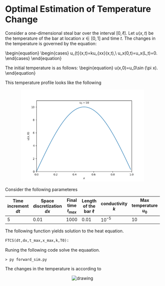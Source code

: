 # Optimal Estimation of Temperature Change

Consider a one-dimensional steal bar over the interval $[0,\ell]$. Let $u(x,t)$ be the temperature of the bar at location $x\in [0,1]$ and time $t$. The changes in the temperature is governed by the equation:


\begin{equation}
\begin{cases}
u_{t}(x,t)=ku_{xx}(x,t),\\
u_x(0,t)=u_x(L,t)=0.
\end{cases}
\end{equation}


The initial temperature is as follows:
\begin{equation}
u(x,0)=u_0\sin (\pi x).
\end{equation}

This temperature profile looks like the following

<p align="center">
<img src="figs/u0.png" alt="drawing" width="400"/>
</p>

Consider the following parameteres

|Time increment $dt$|Space discretization $dx$|Final time $t_{max}$|Length of the bar $\ell$|conductivity $k$|Max temperature $u_0$|
|--------------------|-------------------------|----------------|--------------------------|----------------|-------------------|
|5                   |  0.01                   |  1000          | 0.01                     | $10^{-5}$      | 10               |

The following function yields solution to the heat equation.

```python
FTCS(dt,dx,t_max,x_max,k,T0):
```

Runing the following code solve the equaation.

```
> py forward_sim.py
```

The changes in the temperature is according to

<p align="center">
<img src="gifs/temp.gif" alt="drawing" width="400"/>
</p>
